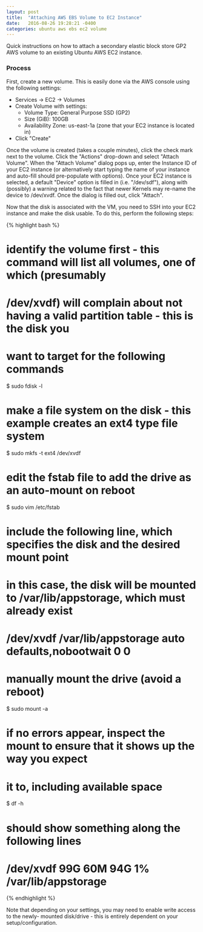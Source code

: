```yaml
---
layout: post
title:  "Attaching AWS EBS Volume to EC2 Instance"
date:   2016-08-26 19:28:21 -0400
categories: ubuntu aws ebs ec2 volume
---
```

Quick instructions on how to attach a secondary elastic block store GP2 AWS volume to an
existing Ubuntu AWS EC2 instance.

### Process

First, create a new volume. This is easily done via the AWS console using the following settings:

* Services -> EC2 -> Volumes
* Create Volume with settings:
  * Volume Type: General Purpose SSD (GP2)
  * Size (GiB): 100GB
  * Availability Zone: us-east-1a (zone that your EC2 instance is located in)
* Click "Create"

Once the volume is created (takes a couple minutes), click the check mark next to the volume.
Click the "Actions" drop-down and select "Attach Volume". When the "Attach Volume" dialog pops
up, enter the Instance ID of your EC2 instance (or alternatively start typing the name of your
instance and auto-fill should pre-populate with options). Once your EC2 instance is selected,
a default "Device" option is filled in (i.e. "/dev/sdf"), along with (possibly) a warning related
to the fact that newer Kernels may re-name the device to /dev/xvdf. Once the dialog is filled
out, click "Attach".

Now that the disk is associated with the VM, you need to SSH into your EC2 instance and
make the disk usable. To do this, perform the following steps:

{% highlight bash %}
# identify the volume first - this command will list all volumes, one of which (presumably
# /dev/xvdf) will complain about not having a valid partition table - this is the disk you
# want to target for the following commands
$ sudo fdisk -l

# make a file system on the disk - this example creates an ext4 type file system
$ sudo mkfs -t ext4 /dev/xvdf

# edit the fstab file to add the drive as an auto-mount on reboot
$ sudo vim /etc/fstab
# include the following line, which specifies the disk and the desired mount point
# in this case, the disk will be mounted to /var/lib/appstorage, which must already exist
#    /dev/xvdf  /var/lib/appstorage  auto  defaults,nobootwait 0  0

# manually mount the drive (avoid a reboot)
$ sudo mount -a

# if no errors appear, inspect the mount to ensure that it shows up the way you expect
# it to, including available space
$ df -h
# should show something along the following lines
#   /dev/xvdf        99G   60M   94G   1% /var/lib/appstorage
{% endhighlight %}

Note that depending on your settings, you may need to enable write access to the newly-
mounted disk/drive - this is entirely dependent on your setup/configuration.
